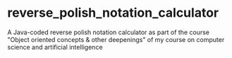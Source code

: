 # reverse_polish_notation_calculator
A Java-coded reverse polish notation calculator as part of the course "Object oriented concepts & other deepenings" of my course on computer science and artificial intelligence

